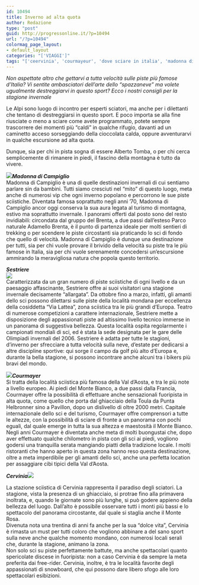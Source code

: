 ```yaml
---
id: 10494
title: Inverno ad alta quota
author: Redazione
type: "post"
guid: http://progressonline.it/?p=10494
url: "/?p=10494"
colormag_page_layout:
- default_layout
categories: "['VIAGGI']"
tags: "['ceervinia', 'courmayeur', 'dove sciare in italia', 'madonna di campiglio', 'montagna', 'montagne italiane', 'sciare', 'sestriere']"
---
```


*Non aspettate altro che gettarvi a tutta velocità sulle piste più famose d’Italia? Vi sentite ambasciatori dell’arte dello “spazzaneve” ma volete ugualmente destreggiarvi in questo sport? Ecco i nostri consigli per la stagione invernale*

Le Alpi sono luogo di incontro per esperti sciatori, ma anche per i dilettanti che tentano di destreggiarsi in questo sport. E poco importa se alla fine riusciate o meno a sciare come avete programmato, potete sempre trascorrere dei momenti più “caldi” in qualche rifugio, davanti ad un caminetto acceso sorseggiando della cioccolata calda, oppure avventurarvi in qualche escursione ad alta quota.

Dunque, sia per chi in pista sogna di essere Alberto Tomba, o per chi cerca semplicemente di rimanere in piedi, il fascino della montagna è tutto da vivere.

***![](https://progressonline.it/wp-content/uploads/2019/01/Madonna_di_Campiglio-1-1024x768.jpg)Madonna di Campiglio***   
Madonna di Campiglio è una di quelle destinazioni invernali di cui sentiamo parlare sin da bambini. Tutti siamo cresciuti nel “mito” di questo luogo, meta anche di numerosi vip che ogni inverno popolano e percorrono le sue piste sciistiche. Diventata famosa soprattutto negli anni ’70, Madonna di Campiglio ancor oggi conserva la sua aura legata al turismo di montagna, estivo ma soprattutto invernale. I panorami offerti dal posto sono del resto invidiabili: circondata dal gruppo del Brenta, a due passi dall’esteso Parco naturale Adamello Brenta, è il punto di partenza ideale per molti sentieri di trekking o per scendere le piste circostanti sia praticando lo sci di fondo che quello di velocità. Madonna di Campiglio è dunque una destinazione per tutti, sia per chi vuole provare il brivido della velocità su piste tra le più famose in Italia, sia per chi vuole serenamente concedersi un’escursione ammirando la meravigliosa natura che popola questo territorio.

***Sestriere  
![](https://progressonline.it/wp-content/uploads/2019/01/sestriere-1024x683.jpg)***  
Caratterizzata da un gran numero di piste sciistiche di ogni livello e da un paesaggio affascinante, Sestriere offre ai suoi visitatori una stagione invernale decisamente “allargata”. Da ottobre fino a marzo, infatti, gli amanti dello sci possono dilettarsi sulle piste della località mondana per eccellenza della cosiddetta “Via Lattea”, zona sciistica tra le più grandi d’Europa. Teatro di numerose competizioni a carattere internazionale, Sestriere mette a disposizione degli appassionati piste ad altissimo livello tecnico immerse in un panorama di suggestiva bellezza. Questa località ospita regolarmente i campionati mondiali di sci, ed è stata la sede designata per le gare delle Olimpiadi invernali del 2006. Sestriere è adatta per tutte le stagioni, d’inverno per sfrecciare a tutta velocità sulla neve, d’estate per dedicarsi a altre discipline sportive: qui sorge il campo da golf più alto d’Europa e, durante la bella stagione, si possono incontrare anche alcuni tra i bikers più bravi del mondo.

***![](https://progressonline.it/wp-content/uploads/2019/01/5445389510_927961e2d1_b-1024x768.jpg)Courmayer***   
Si tratta della località sciistica più famosa della Val d’Aosta, e tra le più note a livello europeo. Ai piedi del Monte Bianco, a due passi dalla Francia, Courmayer offre la possibilità di effettuare anche sensazionali fuoripista in alta quota, come quello che porta dal ghiacciaio della Toula da Punta Helbronner sino a Pavillon, dopo un dislivello di oltre 2000 metri. Capitale internazionale dello sci e del turismo, Courmayer offre comprensori a tutte le altezze, con la possibilità di sciare di fronte a un panorama con pochi eguali, dal quale emerge in tutta la sua altezza e maestosità il Monte Bianco. Negli anni Courmayer è diventata anche meta di molti buongustai che, dopo aver effettuato qualche chilometro in pista con gli sci ai piedi, vogliono godersi una tranquilla serata mangiando piatti della tradizione locale. I molti ristoranti che hanno aperto in questa zona hanno reso questa destinazione, oltre a meta imperdibile per gli amanti dello sci, anche una perfetta location per assaggiare cibi tipici della Val d’Aosta.

***Cervinia![](https://progressonline.it/wp-content/uploads/2019/01/cervinia-1600736_960_720.jpg)***

La stazione sciistica di Cervinia rappresenta il paradiso degli sciatori. La stagione, vista la presenza di un ghiacciaio, si protrae fino alla primavera inoltrata, e, quando le giornate sono più lunghe, si può godere appieno della bellezza del luogo. Dall’alto è possibile osservare tutti i monti più bassi e lo spettacolo del panorama circostante, dal quale si staglia anche il Monte Rosa.  
Divenuta nota una trentina di anni fa anche per la sua “dolce vita”, Cervinia è rimasta un must per tutti coloro che vogliono abbinare a del sano sport sulla neve anche qualche momento mondano, con numerosi locali serali che, durante la stagione, animano la zona.  
Non solo sci su piste perfettamente battute, ma anche spettacolari quanto spericolate discese in fuoripista: non a caso Cervinia è da sempre la meta preferita dai free-rider. Cervinia, inoltre, è tra le località favorite degli appassionati di snowboard, che qui possono dare libero sfogo alle loro spettacolari esibizioni.